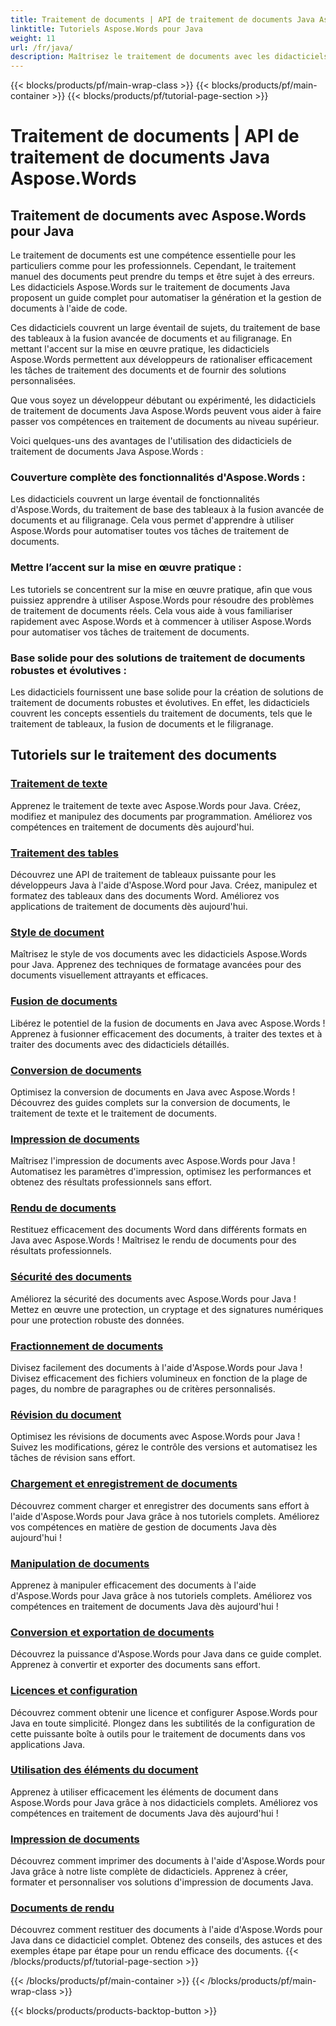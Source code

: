 ```yaml
---
title: Traitement de documents | API de traitement de documents Java Aspose.Words
linktitle: Tutoriels Aspose.Words pour Java
weight: 11
url: /fr/java/
description: Maîtrisez le traitement de documents avec les didacticiels Java Aspose.Words. Apprenez le traitement de texte, le traitement de tableaux, la fusion et bien plus encore. Automatisez efficacement les tâches documentaires.
---
```


{{< blocks/products/pf/main-wrap-class >}}
{{< blocks/products/pf/main-container >}}
{{< blocks/products/pf/tutorial-page-section >}}

# Traitement de documents | API de traitement de documents Java Aspose.Words

## Traitement de documents avec Aspose.Words pour Java
Le traitement de documents est une compétence essentielle pour les particuliers comme pour les professionnels. Cependant, le traitement manuel des documents peut prendre du temps et être sujet à des erreurs. Les didacticiels Aspose.Words sur le traitement de documents Java proposent un guide complet pour automatiser la génération et la gestion de documents à l'aide de code.

Ces didacticiels couvrent un large éventail de sujets, du traitement de base des tableaux à la fusion avancée de documents et au filigranage. En mettant l'accent sur la mise en œuvre pratique, les didacticiels Aspose.Words permettent aux développeurs de rationaliser efficacement les tâches de traitement des documents et de fournir des solutions personnalisées.

Que vous soyez un développeur débutant ou expérimenté, les didacticiels de traitement de documents Java Aspose.Words peuvent vous aider à faire passer vos compétences en traitement de documents au niveau supérieur.

Voici quelques-uns des avantages de l'utilisation des didacticiels de traitement de documents Java Aspose.Words :

### Couverture complète des fonctionnalités d'Aspose.Words : 
Les didacticiels couvrent un large éventail de fonctionnalités d'Aspose.Words, du traitement de base des tableaux à la fusion avancée de documents et au filigranage. Cela vous permet d'apprendre à utiliser Aspose.Words pour automatiser toutes vos tâches de traitement de documents.
### Mettre l’accent sur la mise en œuvre pratique : 
Les tutoriels se concentrent sur la mise en œuvre pratique, afin que vous puissiez apprendre à utiliser Aspose.Words pour résoudre des problèmes de traitement de documents réels. Cela vous aide à vous familiariser rapidement avec Aspose.Words et à commencer à utiliser Aspose.Words pour automatiser vos tâches de traitement de documents.
### Base solide pour des solutions de traitement de documents robustes et évolutives :
Les didacticiels fournissent une base solide pour la création de solutions de traitement de documents robustes et évolutives. En effet, les didacticiels couvrent les concepts essentiels du traitement de documents, tels que le traitement de tableaux, la fusion de documents et le filigranage.
## Tutoriels sur le traitement des documents
### [Traitement de texte](./word-processing/) 
Apprenez le traitement de texte avec Aspose.Words pour Java. Créez, modifiez et manipulez des documents par programmation. Améliorez vos compétences en traitement de documents dès aujourd'hui.
### [Traitement des tables](./table-processing/)
Découvrez une API de traitement de tableaux puissante pour les développeurs Java à l'aide d'Aspose.Word pour Java. Créez, manipulez et formatez des tableaux dans des documents Word. Améliorez vos applications de traitement de documents dès aujourd'hui.
### [Style de document](./document-styling/)
Maîtrisez le style de vos documents avec les didacticiels Aspose.Words pour Java. Apprenez des techniques de formatage avancées pour des documents visuellement attrayants et efficaces. 
### [Fusion de documents](./document-merging/)
Libérez le potentiel de la fusion de documents en Java avec Aspose.Words ! Apprenez à fusionner efficacement des documents, à traiter des textes et à traiter des documents avec des didacticiels détaillés. 
### [Conversion de documents](./document-converting/)
Optimisez la conversion de documents en Java avec Aspose.Words ! Découvrez des guides complets sur la conversion de documents, le traitement de texte et le traitement de documents.
### [Impression de documents](./document-printing/)
Maîtrisez l'impression de documents avec Aspose.Words pour Java ! Automatisez les paramètres d'impression, optimisez les performances et obtenez des résultats professionnels sans effort.
### [Rendu de documents](./document-rendering/)
Restituez efficacement des documents Word dans différents formats en Java avec Aspose.Words ! Maîtrisez le rendu de documents pour des résultats professionnels.
### [Sécurité des documents](./document-security/)
Améliorez la sécurité des documents avec Aspose.Words pour Java ! Mettez en œuvre une protection, un cryptage et des signatures numériques pour une protection robuste des données. 
### [Fractionnement de documents](./document-splitting/)
Divisez facilement des documents à l'aide d'Aspose.Words pour Java ! Divisez efficacement des fichiers volumineux en fonction de la plage de pages, du nombre de paragraphes ou de critères personnalisés.
### [Révision du document](./document-revision/)
Optimisez les révisions de documents avec Aspose.Words pour Java ! Suivez les modifications, gérez le contrôle des versions et automatisez les tâches de révision sans effort. 
### [Chargement et enregistrement de documents](./document-loading-and-saving/)
Découvrez comment charger et enregistrer des documents sans effort à l'aide d'Aspose.Words pour Java grâce à nos tutoriels complets. Améliorez vos compétences en matière de gestion de documents Java dès aujourd'hui !
### [Manipulation de documents](./document-manipulation/)
Apprenez à manipuler efficacement des documents à l'aide d'Aspose.Words pour Java grâce à nos tutoriels complets. Améliorez vos compétences en traitement de documents Java dès aujourd'hui !
### [Conversion et exportation de documents](./document-conversion-and-export/)
Découvrez la puissance d'Aspose.Words pour Java dans ce guide complet. Apprenez à convertir et exporter des documents sans effort.
### [Licences et configuration](./licensing-and-configuration/)
Découvrez comment obtenir une licence et configurer Aspose.Words pour Java en toute simplicité. Plongez dans les subtilités de la configuration de cette puissante boîte à outils pour le traitement de documents dans vos applications Java.
### [Utilisation des éléments du document](./using-document-elements/)
Apprenez à utiliser efficacement les éléments de document dans Aspose.Words pour Java grâce à nos didacticiels complets. Améliorez vos compétences en traitement de documents Java dès aujourd'hui !
### [Impression de documents](./printing-documents/)
Découvrez comment imprimer des documents à l'aide d'Aspose.Words pour Java grâce à notre liste complète de didacticiels. Apprenez à créer, formater et personnaliser vos solutions d'impression de documents Java.
### [Documents de rendu](./rendering-documents/)
Découvrez comment restituer des documents à l'aide d'Aspose.Words pour Java dans ce didacticiel complet. Obtenez des conseils, des astuces et des exemples étape par étape pour un rendu efficace des documents.
{{< /blocks/products/pf/tutorial-page-section >}}

{{< /blocks/products/pf/main-container >}}
{{< /blocks/products/pf/main-wrap-class >}}

{{< blocks/products/products-backtop-button >}}
